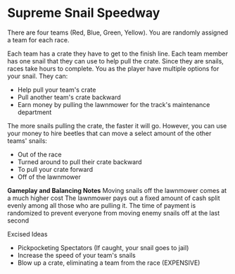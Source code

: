 # Supreme Snail Speedway

There are four teams (Red, Blue, Green, Yellow). You are randomly assigned a team for each race.

Each team has a crate they have to get to the finish line. Each team member has one snail that they can use to help
pull the crate. Since they are snails, races take hours to complete. You as the player have multiple options for your
snail. 
They can:
- Help pull your team's crate
- Pull another team's crate backward
- Earn money by pulling the lawnmower for the track's maintenance department

The more snails pulling the crate, the faster it will go. However, you can use your money to hire beetles that can move
a select amount of the other teams' snails:
- Out of the race
- Turned around to pull their crate backward
- To pull your crate forward
- Off of the lawnmower

**Gameplay and Balancing Notes**
Moving snails off the lawnmower comes at a much higher cost
The lawnmower pays out a fixed amount of cash split evenly among all those who are pulling it. 
The time of payment is randomized to prevent everyone from moving enemy snails off at the last second 


Excised Ideas
- Pickpocketing Spectators (If caught, your snail goes to jail)
- Increase the speed of your team's snails
- Blow up a crate, eliminating a team from the race (EXPENSIVE)
